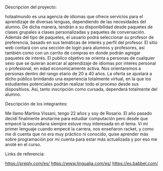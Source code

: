 Descripcion del proyecto:

holaalmundo es una agencia de idiomas que ofrece servicios para el aprendizaje de diversas lenguas, dependiendo de las necesidades del alumno. De dicha manera, tendrán a su disponibilidad desde paquetes de clases grupales a clases personalizadas y paquetes de conversación. Además del tipo de paquetes, el usuario podrá seleccionar su profesor de preferencia, basado en sus temáticas de interés y perfil del profesor. El sitio web contará con una sección de login para alumnos y profesores, así también como con un carrito de compras en donde podrán agregar paquetes de interés. 
El publico objetivo se orienta a personas de cualquier sexo que se quieran acercar al aprendizaje de idiomas por interes personal o profesional, en edad economicamente activa. Nos orientaremos a personas dentro del rango etario de 20 a 40 años. La oferta se ajustará a dicho público brindando una experiencia totalmente virtual, en la que los estudiantes potenciales podrán realizar todo el proceso desde sus dispositivos. Así, tanto inscripción como cursada, dependerá totalmente del alumno.

Descripción de los integrantes:

Me llamo Martina Vissani, tengo 22 años y soy de Rosario. El año pasado decidí finalmente anotarme para estudiar computación pero desde que empecé la secundaria siempre estuve muy interesada en el tema. Vi mi primer lenguaje 
cuando empecé la carrera, nos enseñaron racket, y como me di cuenta que no era muy práctico ni conocido, quise 
aprender más sobre programación por mi cuenta para estar más actualizada y por eso me anoté en el curso. 

Links de referencia:

https://preply.com/es/
https://www.lingualia.com/es/
https://es.babbel.com/
